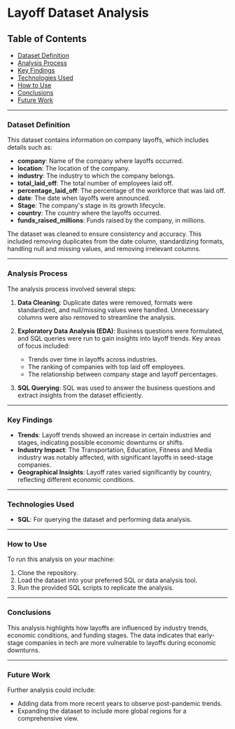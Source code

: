 # Layoff Dataset Analysis

## Table of Contents
- [Dataset Definition](#dataset-definition)
- [Analysis Process](#analysis-process)
- [Key Findings](#key-findings)
- [Technologies Used](#technologies-used)
- [How to Use](#how-to-use)
- [Conclusions](#conclusions)
- [Future Work](#future-work)

---

### Dataset Definition
This dataset contains information on company layoffs, which includes details such as:
- **company**: Name of the company where layoffs occurred.
- **location**: The location of the company.
- **industry**: The industry to which the company belongs.
- **total_laid_off**: The total number of employees laid off.
- **percentage_laid_off**: The percentage of the workforce that was laid off.
- **date**: The date when layoffs were announced.
- **Stage**: The company's stage in its growth lifecycle.
- **country**: The country where the layoffs occurred.
- **funds_raised_millions**: Funds raised by the company, in millions.

The dataset was cleaned to ensure consistency and accuracy. This included removing duplicates from the date column, standardizing formats, handling null and missing values, and removing irrelevant columns.

---

### Analysis Process
The analysis process involved several steps:
1. **Data Cleaning**: Duplicate dates were removed, formats were standardized, and null/missing values were handled. Unnecessary columns were also removed to streamline the analysis.
2. **Exploratory Data Analysis (EDA)**: Business questions were formulated, and SQL queries were run to gain insights into layoff trends. Key areas of focus included:
   - Trends over time in layoffs across industries.
   - The ranking of companies with top laid off  employees.
   - The relationship between company stage and layoff percentages.
 
3. **SQL Querying**: SQL was used to answer the business questions and extract insights from the dataset efficiently.

---

### Key Findings
- **Trends**: Layoff trends showed an increase in certain industries and stages, indicating possible economic downturns or shifts.
- **Industry Impact**: The Transportation, Education, Fitness and Media industry was notably affected, with significant layoffs in seed-stage companies.
- **Geographical Insights**: Layoff rates varied significantly by country, reflecting different economic conditions.

---

### Technologies Used
- **SQL**: For querying the dataset and performing data analysis.

---

### How to Use
To run this analysis on your machine:
1. Clone the repository.
2. Load the dataset into your preferred SQL or data analysis tool.
3. Run the provided SQL scripts to replicate the analysis.

---

### Conclusions
This analysis highlights how layoffs are influenced by industry trends, economic conditions, and funding stages. The data indicates that early-stage companies in tech are more vulnerable to layoffs during economic downturns.

---

### Future Work
Further analysis could include:
- Adding data from more recent years to observe post-pandemic trends.
- Expanding the dataset to include more global regions for a comprehensive view.
